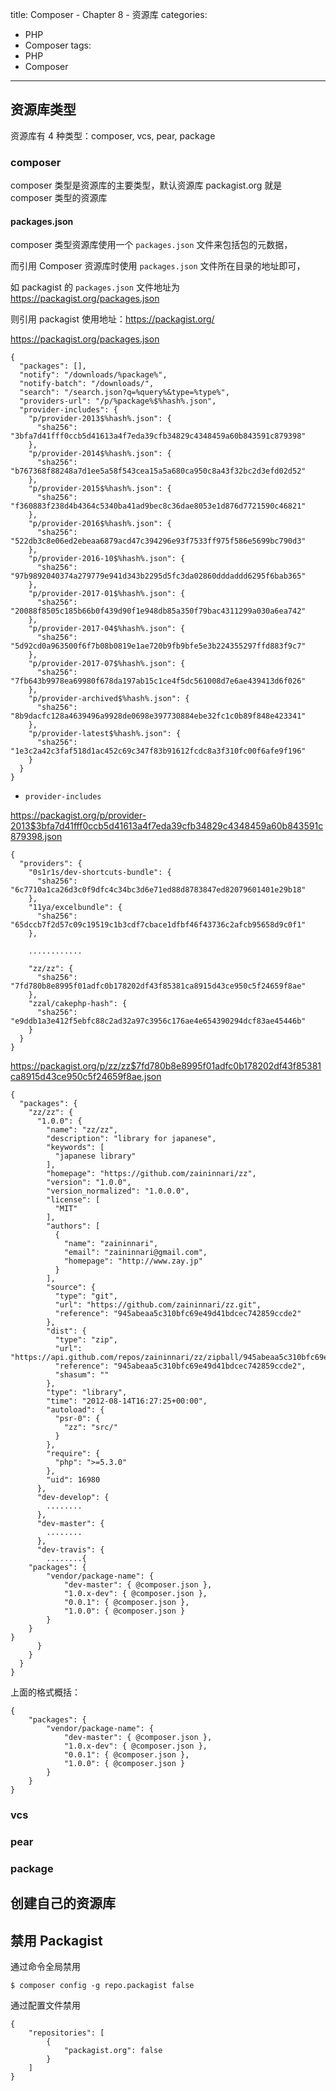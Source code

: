 title: Composer - Chapter 8 - 资源库
categories:
  - PHP
  - Composer
tags:
  - PHP
  - Composer

---


    
<!--more-->

## 资源库类型

资源库有 4 种类型：composer, vcs, pear, package

### composer

composer 类型是资源库的主要类型，默认资源库 packagist.org 就是 composer 类型的资源库

#### packages.json

composer 类型资源库使用一个 `packages.json` 文件来包括包的元数据，

而引用 Composer 资源库时使用 `packages.json` 文件所在目录的地址即可，

如 packagist 的 `packages.json` 文件地址为 https://packagist.org/packages.json

则引用 packagist 使用地址：https://packagist.org/

https://packagist.org/packages.json
```
{
  "packages": [],
  "notify": "/downloads/%package%",
  "notify-batch": "/downloads/",
  "search": "/search.json?q=%query%&type=%type%",
  "providers-url": "/p/%package%$%hash%.json",
  "provider-includes": {
    "p/provider-2013$%hash%.json": {
      "sha256": "3bfa7d41fff0ccb5d41613a4f7eda39cfb34829c4348459a60b843591c879398"
    },
    "p/provider-2014$%hash%.json": {
      "sha256": "b767368f88248a7d1ee5a58f543cea15a5a680ca950c8a43f32bc2d3efd02d52"
    },
    "p/provider-2015$%hash%.json": {
      "sha256": "f360883f238d4b4364c5340ba41ad9bec8c36dae8053e1d876d7721590c46821"
    },
    "p/provider-2016$%hash%.json": {
      "sha256": "522db3c8e06ed2ebeaa6879acd47c394296e93f7533ff975f586e5699bc790d3"
    },
    "p/provider-2016-10$%hash%.json": {
      "sha256": "97b9892040374a279779e941d343b2295d5fc3da02860dddaddd6295f6bab365"
    },
    "p/provider-2017-01$%hash%.json": {
      "sha256": "20088f8505c185b66b0f439d90f1e948db85a350f79bac4311299a030a6ea742"
    },
    "p/provider-2017-04$%hash%.json": {
      "sha256": "5d92cd0a963500f6f7b08b0819e1ae720b9fb9bfe5e3b224355297ffd883f9c7"
    },
    "p/provider-2017-07$%hash%.json": {
      "sha256": "7fb643b9978ea69980f678da197ab15c1ce4f5dc561008d7e6ae439413d6f026"
    },
    "p/provider-archived$%hash%.json": {
      "sha256": "8b9dacfc128a4639496a9928de0698e397730884ebe32fc1c0b89f848e423341"
    },
    "p/provider-latest$%hash%.json": {
      "sha256": "1e3c2a42c3faf518d1ac452c69c347f83b91612fcdc8a3f310fc00f6afe9f196"
    }
  }
}
```
* `provider-includes` 

https://packagist.org/p/provider-2013$3bfa7d41fff0ccb5d41613a4f7eda39cfb34829c4348459a60b843591c879398.json
```
{
  "providers": {
    "0s1r1s/dev-shortcuts-bundle": {
      "sha256": "6c7710a1ca26d3c0f9dfc4c34bc3d6e71ed88d8783847ed82079601401e29b18"
    },
    "11ya/excelbundle": {
      "sha256": "65dccb7f2d57c09c19519c1b3cdf7cbace1dfbf46f43736c2afcb95658d9c0f1"
    },

    ............

    "zz/zz": {
      "sha256": "7fd780b8e8995f01adfc0b178202df43f85381ca8915d43ce950c5f24659f8ae"
    },
    "zzal/cakephp-hash": {
      "sha256": "e9ddb1a3e412f5ebfc88c2ad32a97c3956c176ae4e654390294dcf83ae45446b"
    }
  }
}
```

https://packagist.org/p/zz/zz$7fd780b8e8995f01adfc0b178202df43f85381ca8915d43ce950c5f24659f8ae.json
```
{
  "packages": {
    "zz/zz": {
      "1.0.0": {
        "name": "zz/zz",
        "description": "library for japanese",
        "keywords": [
          "japanese library"
        ],
        "homepage": "https://github.com/zaininnari/zz",
        "version": "1.0.0",
        "version_normalized": "1.0.0.0",
        "license": [
          "MIT"
        ],
        "authors": [
          {
            "name": "zaininnari",
            "email": "zaininnari@gmail.com",
            "homepage": "http://www.zay.jp"
          }
        ],
        "source": {
          "type": "git",
          "url": "https://github.com/zaininnari/zz.git",
          "reference": "945abeaa5c310bfc69e49d41bdcec742859ccde2"
        },
        "dist": {
          "type": "zip",
          "url": "https://api.github.com/repos/zaininnari/zz/zipball/945abeaa5c310bfc69e49d41bdcec742859ccde2",
          "reference": "945abeaa5c310bfc69e49d41bdcec742859ccde2",
          "shasum": ""
        },
        "type": "library",
        "time": "2012-08-14T16:27:25+00:00",
        "autoload": {
          "psr-0": {
            "zz": "src/"
          }
        },
        "require": {
          "php": ">=5.3.0"
        },
        "uid": 16980
      },
      "dev-develop": {
        ........
      },
      "dev-master": {
        ........
      },
      "dev-travis": {
        ........{
    "packages": {
        "vendor/package-name": {
            "dev-master": { @composer.json },
            "1.0.x-dev": { @composer.json },
            "0.0.1": { @composer.json },
            "1.0.0": { @composer.json }
        }
    }
}
      }
    }
  }
}
```

上面的格式概括：
```
{
    "packages": {
        "vendor/package-name": {
            "dev-master": { @composer.json },
            "1.0.x-dev": { @composer.json },
            "0.0.1": { @composer.json },
            "1.0.0": { @composer.json }
        }
    }
}
```

### vcs

### pear

### package

## 创建自己的资源库

## 禁用 Packagist

通过命令全局禁用
```
$ composer config -g repo.packagist false
```

通过配置文件禁用
```
{
    "repositories": [
        {
            "packagist.org": false
        }
    ]
}
```
